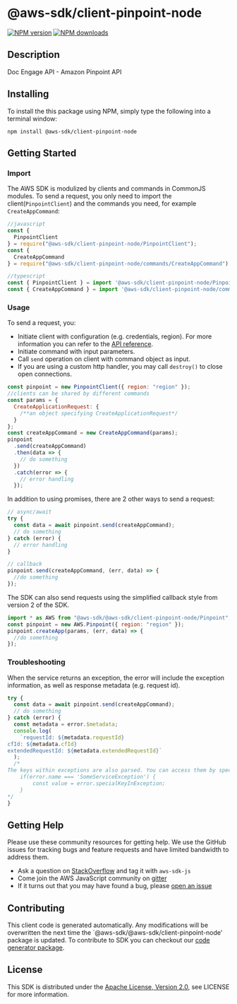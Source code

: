 # @aws-sdk/client-pinpoint-node

[![NPM version](https://img.shields.io/npm/v/@aws-sdk/client-pinpoint-node/preview.svg)](https://www.npmjs.com/package/@aws-sdk/client-pinpoint-node)
[![NPM downloads](https://img.shields.io/npm/dm/@aws-sdk/client-pinpoint-node.svg)](https://www.npmjs.com/package/@aws-sdk/client-pinpoint-node)

## Description

<p>Doc Engage API - Amazon Pinpoint API</p>

## Installing

To install the this package using NPM, simply type the following into a terminal window:

```
npm install @aws-sdk/client-pinpoint-node
```

## Getting Started

### Import

The AWS SDK is modulized by clients and commands in CommonJS modules. To send a request, you only need to import the client(`PinpointClient`) and the commands you need, for example `CreateAppCommand`:

```javascript
//javascript
const {
  PinpointClient
} = require("@aws-sdk/client-pinpoint-node/PinpointClient");
const {
  CreateAppCommand
} = require("@aws-sdk/client-pinpoint-node/commands/CreateAppCommand");
```

```javascript
//typescript
const { PinpointClient } = import '@aws-sdk/client-pinpoint-node/PinpointClient';
const { CreateAppCommand } = import '@aws-sdk/client-pinpoint-node/commands/CreateAppCommand';
```

### Usage

To send a request, you:

- Initiate client with configuration (e.g. credentials, region). For more information you can refer to the [API reference][].
- Initiate command with input parameters.
- Call `send` operation on client with command object as input.
- If you are using a custom http handler, you may call `destroy()` to close open connections.

```javascript
const pinpoint = new PinpointClient({ region: "region" });
//clients can be shared by different commands
const params = {
  CreateApplicationRequest: {
    /**an object specifying CreateApplicationRequest*/
  }
};
const createAppCommand = new CreateAppCommand(params);
pinpoint
  .send(createAppCommand)
  .then(data => {
    // do something
  })
  .catch(error => {
    // error handling
  });
```

In addition to using promises, there are 2 other ways to send a request:

```javascript
// async/await
try {
  const data = await pinpoint.send(createAppCommand);
  // do something
} catch (error) {
  // error handling
}
```

```javascript
// callback
pinpoint.send(createAppCommand, (err, data) => {
  //do something
});
```

The SDK can also send requests using the simplified callback style from version 2 of the SDK.

```javascript
import * as AWS from "@aws-sdk/@aws-sdk/client-pinpoint-node/Pinpoint";
const pinpoint = new AWS.Pinpoint({ region: "region" });
pinpoint.createApp(params, (err, data) => {
  //do something
});
```

### Troubleshooting

When the service returns an exception, the error will include the exception information, as well as response metadata (e.g. request id).

```javascript
try {
  const data = await pinpoint.send(createAppCommand);
  // do something
} catch (error) {
  const metadata = error.$metadata;
  console.log(
    `requestId: ${metadata.requestId}
cfId: ${metadata.cfId}
extendedRequestId: ${metadata.extendedRequestId}`
  );
  /*
The keys within exceptions are also parsed. You can access them by specifying exception names:
    if(error.name === 'SomeServiceException') {
        const value = error.specialKeyInException;
    }
*/
}
```

## Getting Help

Please use these community resources for getting help. We use the GitHub issues for tracking bugs and feature requests and have limited bandwidth to address them.

- Ask a question on [StackOverflow](https://stackoverflow.com/questions/tagged/aws-sdk-js) and tag it with `aws-sdk-js`
- Come join the AWS JavaScript community on [gitter](https://gitter.im/aws/aws-sdk-js-v3)
- If it turns out that you may have found a bug, please [open an issue](https://github.com/aws/aws-sdk-js-v3/issues)

## Contributing

This client code is generated automatically. Any modifications will be overwritten the next time the `@aws-sdk/@aws-sdk/client-pinpoint-node' package is updated. To contribute to SDK you can checkout our [code generator package][].

## License

This SDK is distributed under the
[Apache License, Version 2.0](http://www.apache.org/licenses/LICENSE-2.0),
see LICENSE for more information.

[code generator package]: https://github.com/aws/aws-sdk-js-v3/tree/master/packages/service-types-generator
[api reference]: https://docs.aws.amazon.com/AWSJavaScriptSDK/latest/

